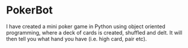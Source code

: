# PokerBot

I have created a mini poker game in Python using object oriented programming, where a deck of cards is created, shuffled and delt. It will then tell you what hand you have (i.e. high card, pair etc). 
